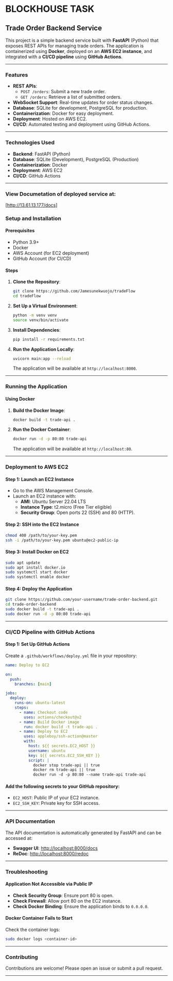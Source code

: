 # BLOCKHOUSE TASK

## Trade Order Backend Service

This project is a simple backend service built with **FastAPI** (Python) that exposes REST APIs for managing trade orders.  The application is containerized using **Docker**, deployed on an **AWS EC2 instance**, and integrated with a **CI/CD pipeline** using **GitHub Actions**.

---

### Features
- **REST APIs**:
  - `POST /orders`: Submit a new trade order.
  - `GET /orders`: Retrieve a list of submitted orders.
- **WebSocket Support**: Real-time updates for order status changes.
- **Database**: SQLite for development, PostgreSQL for production.
- **Containerization**: Docker for easy deployment.
- **Deployment**: Hosted on AWS EC2.
- **CI/CD**: Automated testing and deployment using GitHub Actions.

---

### Technologies Used
- **Backend**: FastAPI (Python)
- **Database**: SQLite (Development), PostgreSQL (Production)
- **Containerization**: Docker
- **Deployment**: AWS EC2
- **CI/CD**: GitHub Actions


---
### View Documetation of deployed service at:
[http://13.61.13.177/docs]

### Setup and Installation

#### Prerequisites
- Python 3.9+
- Docker
- AWS Account (for EC2 deployment)
- GitHub Account (for CI/CD)

#### Steps
1. **Clone the Repository**:
   ```bash
   git clone https://github.com/Jamesunekwuojo/tradeFlow
   cd tradeFlow
   ```

2. **Set Up a Virtual Environment**:
   ```bash
   python -m venv venv
   source venv/bin/activate
   ```

3. **Install Dependencies**:
   ```bash
   pip install -r requirements.txt
   ```

4. **Run the Application Locally**:
   ```bash
   uvicorn main:app --reload
   ```
   The application will be available at `http://localhost:8000`.

---

### Running the Application
#### Using Docker
1. **Build the Docker Image**:
   ```bash
   docker build -t trade-api .
   ```

2. **Run the Docker Container**:
   ```bash
   docker run -d -p 80:80 trade-api
   ```
   The application will be available at `http://localhost:80`.

---

### Deployment to AWS EC2

#### Step 1: Launch an EC2 Instance
- Go to the AWS Management Console.
- Launch an EC2 instance with:
  - **AMI**: Ubuntu Server 22.04 LTS
  - **Instance Type**: t2.micro (Free Tier eligible)
  - **Security Group**: Open ports 22 (SSH) and 80 (HTTP).

#### Step 2: SSH into the EC2 Instance
```bash
chmod 400 /path/to/your-key.pem
ssh -i /path/to/your-key.pem ubuntu@ec2-public-ip
```

#### Step 3: Install Docker on EC2
```bash
sudo apt update
sudo apt install docker.io
sudo systemctl start docker
sudo systemctl enable docker
```

#### Step 4: Deploy the Application
```bash
git clone https://github.com/your-username/trade-order-backend.git
cd trade-order-backend
sudo docker build -t trade-api .
sudo docker run -d -p 80:80 trade-api
```

---

### CI/CD Pipeline with GitHub Actions

#### Step 1: Set Up GitHub Actions
Create a `.github/workflows/deploy.yml` file in your repository:

```yaml
name: Deploy to EC2

on:
  push:
    branches: [main]

jobs:
  deploy:
    runs-on: ubuntu-latest
    steps:
      - name: Checkout code
        uses: actions/checkout@v2
      - name: Build Docker image
        run: docker build -t trade-api .
      - name: Deploy to EC2
        uses: appleboy/ssh-action@master
        with:
          host: ${{ secrets.EC2_HOST }}
          username: ubuntu
          key: ${{ secrets.EC2_SSH_KEY }}
          script: |
            docker stop trade-api || true
            docker rm trade-api || true
            docker run -d -p 80:80 --name trade-api trade-api
```

#### Add the following secrets to your GitHub repository:
- `EC2_HOST`: Public IP of your EC2 instance.
- `EC2_SSH_KEY`: Private key for SSH access.

---

### API Documentation
The API documentation is automatically generated by FastAPI and can be accessed at:
- **Swagger UI**: [http://localhost:8000/docs](http://localhost:8000/docs)
- **ReDoc**: [http://localhost:8000/redoc](http://localhost:8000/redoc)


---



### Troubleshooting
#### Application Not Accessible via Public IP
- **Check Security Group**: Ensure port 80 is open.
- **Check Firewall**: Allow port 80 on the EC2 instance.
- **Check Docker Binding**: Ensure the application binds to `0.0.0.0`.

#### Docker Container Fails to Start
Check the container logs:
```bash
sudo docker logs <container-id>
```

---

### Contributing
Contributions are welcome! Please open an issue or submit a pull request.

---


